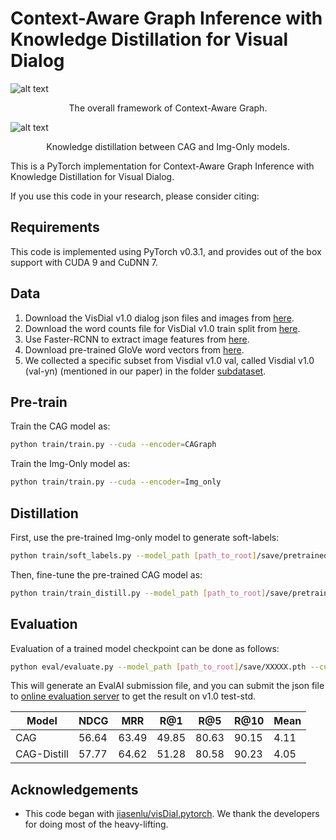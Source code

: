 Context-Aware Graph Inference with Knowledge Distillation for Visual Dialog
====================================


![alt text](https://github.com/wh0330/CAG_VisDial/blob/master/image/framework.png)
<p align="center">The overall framework of Context-Aware Graph.</p>


![alt text ](https://github.com/wh0330/VisDial_CAG_Distill/blob/main/image/visdial_distill.png)
<p align="center">Knowledge distillation between CAG and Img-Only models.</p>



This is a PyTorch implementation for Context-Aware Graph Inference with Knowledge Distillation for Visual Dialog.


If you use this code in your research, please consider citing:


Requirements
----------------------
This code is implemented using PyTorch v0.3.1, and provides out of the box support with CUDA 9 and CuDNN 7. 


Data
----------------------

1. Download the VisDial v1.0 dialog json files and images from [here][1].
2. Download the word counts file for VisDial v1.0 train split from [here][2]. 
3. Use Faster-RCNN to extract image features from [here][3].
4. Download pre-trained GloVe word vectors from [here][4].
5. We collected a specific subset from Visdial v1.0 val, called Visdial v1.0 (val-yn) (mentioned in our paper) in the folder [subdataset](https://github.com/wh0330/VisDial-CAG-Distill/tree/main/subdataset).


Pre-train
--------

Train the CAG model as:
```sh
python train/train.py --cuda --encoder=CAGraph
```

Train the Img-Only model as:
```sh
python train/train.py --cuda --encoder=Img_only
```
Distillation
--------

First, use the pre-trained Img-only model to generate soft-labels:
```sh
python train/soft_labels.py --model_path [path_to_root]/save/pretrained_img_only.pth --cuda
```
Then, fine-tune the pre-trained CAG model as:
```sh
python train/train_distill.py --model_path [path_to_root]/save/pretrained_cag.pth  --softlabel ./soft_labels.h5 --cuda
```
Evaluation
----------

Evaluation of a trained model checkpoint can be done as follows:

```sh
python eval/evaluate.py --model_path [path_to_root]/save/XXXXX.pth --cuda
```
This will generate an EvalAI submission file, and you can submit the json file to [online evaluation server][5] to get the result on v1.0 test-std.

  Model  |  NDCG   |  MRR   |  R@1  | R@5  |  R@10   |  Mean  |
 ------- | ------ | ------ | ------ | ------ | ------ | ------ |
CAG | 56.64 | 63.49 | 49.85 |  80.63| 90.15 | 4.11 |
CAG-Distill | 57.77 | 64.62 | 51.28 |  80.58| 90.23 | 4.05 |

Acknowledgements
----------------

* This code began with [jiasenlu/visDial.pytorch][6]. We thank the developers for doing most of the heavy-lifting.


[1]: https://visualdialog.org/data
[2]: https://s3.amazonaws.com/visual-dialog/data/v1.0/2019/visdial_1.0_word_counts_train.json
[3]: https://github.com/peteanderson80/bottom-up-attention
[4]: https://github.com/stanfordnlp/GloVe
[5]: https://evalai.cloudcv.org/web/challenges/challenge-page/161/overview
[6]: https://github.com/jiasenlu/visDial.pytorch
